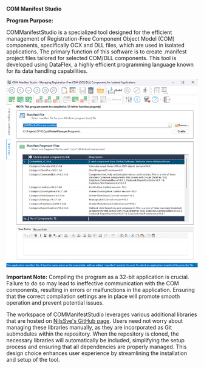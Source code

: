 **COM Manifest Studio**

**Program Purpose:**

COMManifestStudio is a specialized tool designed for the efficient management of Registration-Free Component Object Model (COM) components, specifically OCX and DLL files, which are used in isolated applications. The primary function of this software is to create .manifest project files tailored for selected COM/DLL components. This tool is developed using DataFlex, a highly efficient programming language known for its data handling capabilities.

![Sample: COMManifestStudio Program Interface](Bitmaps/COMManifestStudio.png)

**Important Note:** Compiling the program as a 32-bit application is crucial. Failure to do so may lead to ineffective communication with the COM components, resulting in errors or malfunctions in the application. Ensuring that the correct compilation settings are in place will promote smooth operation and prevent potential issues.

The workspace of COMManifestStudio leverages various additional libraries that are hosted on [NilsSve's GitHub page](https://github.com/NilsSve). Users need not worry about managing these libraries manually, as they are incorporated as Git submodules within the repository. When the repository is cloned, the necessary libraries will automatically be included, simplifying the setup process and ensuring that all dependencies are properly managed. This design choice enhances user experience by streamlining the installation and setup of the tool.
